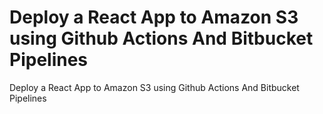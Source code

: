 # Deploy a React App to Amazon S3 using Github Actions And Bitbucket Pipelines

Deploy a React App to Amazon S3 using Github Actions And Bitbucket Pipelines


